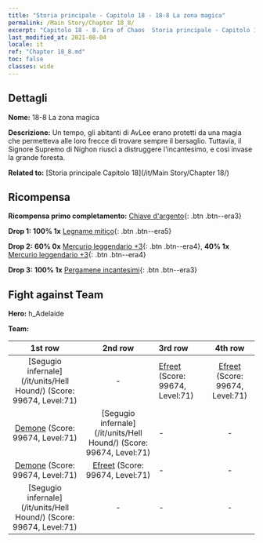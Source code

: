 ```yaml
---
title: "Storia principale - Capitolo 18 - 18-8 La zona magica"
permalink: /Main Story/Chapter 18_8/
excerpt: "Capitolo 18 - 8. Era of Chaos  Storia principale - Capitolo 18_8. 18-8 La zona magica"
last_modified_at: 2021-08-04
locale: it
ref: "Chapter 18_8.md"
toc: false
classes: wide
---
```


## Dettagli

 **Nome:** 18-8 La zona magica

 **Descrizione:** Un tempo, gli abitanti di AvLee erano protetti da una magia che permetteva alle loro frecce di trovare sempre il bersaglio. Tuttavia, il Signore Supremo di Nighon riuscì a distruggere l'incantesimo, e così invase la grande foresta.

 **Related to:** [Storia principale Capitolo 18](/it/Main Story/Chapter 18/)

## Ricompensa

 **Ricompensa primo completamento:** [Chiave d'argento](/ItemsIT/con_693/){: .btn .btn--era3}

 **Drop 1:** **100% 1x** [Legname mitico](/ItemsIT/mat_62/){: .btn .btn--era5}

 **Drop 2:** **60% 0x** [Mercurio leggendario +3](/ItemsIT/mat_56/){: .btn .btn--era4}, **40% 1x** [Mercurio leggendario +3](/ItemsIT/mat_56/){: .btn .btn--era4}

 **Drop 3:** **100% 1x** [Pergamene incantesimi](/ItemsIT/con_694/){: .btn .btn--era3}


## Fight against Team
 **Hero:** h_Adelaide

 **Team:**


  | 1st row | 2nd row | 3rd row | 4th row |
  |:----:|:----:|:----|:----:|
  | [Segugio infernale](/it/units/Hell Hound/) (Score: 99674, Level:71)  | - | [Efreet](/it/units/Efreeti/) (Score: 99674, Level:71)  | [Efreet](/it/units/Efreeti/) (Score: 99674, Level:71)  |
  | [Demone](/it/units/Demon/) (Score: 99674, Level:71)  | [Segugio infernale](/it/units/Hell Hound/) (Score: 99674, Level:71)  | - | - |
  | [Demone](/it/units/Demon/) (Score: 99674, Level:71)  | [Efreet](/it/units/Efreeti/) (Score: 99674, Level:71)  | - | - |
  | [Segugio infernale](/it/units/Hell Hound/) (Score: 99674, Level:71)  | - | - | - |


